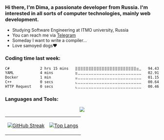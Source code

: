 <h3>Hi there, I'm Dima, a passionate developer from Russia. I'm interested in all sorts of computer technologies, mainly web development.</h3>

* Studying Software Engineering at ITMO university, Russia
* You can reach me via [Telegram](https://t.me/grumbletumbles)
* Someday I want to write a compiler...
* Love samoyed dogs❤️

<h3>Coding time last week:</h3>
<!--START_SECTION:waka-->

```txt
C#              2 hrs 15 mins   ⣿⣿⣿⣿⣿⣿⣿⣿⣿⣿⣿⣿⣿⣿⣿⣿⣿⣿⣿⣿⣿⣿⣿⣶⣀   94.43 %
YAML            4 mins          ⣶⣀⣀⣀⣀⣀⣀⣀⣀⣀⣀⣀⣀⣀⣀⣀⣀⣀⣀⣀⣀⣀⣀⣀⣀   02.91 %
Docker          1 min           ⣤⣀⣀⣀⣀⣀⣀⣀⣀⣀⣀⣀⣀⣀⣀⣀⣀⣀⣀⣀⣀⣀⣀⣀⣀   01.15 %
C++             0 secs          ⣄⣀⣀⣀⣀⣀⣀⣀⣀⣀⣀⣀⣀⣀⣀⣀⣀⣀⣀⣀⣀⣀⣀⣀⣀   00.64 %
HTTP Request    0 secs          ⣄⣀⣀⣀⣀⣀⣀⣀⣀⣀⣀⣀⣀⣀⣀⣀⣀⣀⣀⣀⣀⣀⣀⣀⣀   00.46 %
```

<!--END_SECTION:waka-->

<h3>Languages and Tools:</h3>

<!-- TODO: add  java, angular, mognodb
AND split in multiple paragraphs when the list gets too large
-->
<p align="center">
  <a href="https://skillicons.dev">
    <img src="https://skillicons.dev/icons?i=cs,dotnet,java,go,cpp,py,postgresql,git,docker" />
  </a>
</p>

<table align="center" width="100%" height="100%" >
   <tr>
     <td> 
  
[![GitHub Streak](https://streak-stats.demolab.com/?user=grumbletumbles&theme=radical)](https://git.io/streak-stats) </td>
     <td> [![Top Langs](https://github-readme-stats.vercel.app/api/top-langs/?username=grumbletumbles&theme=radical&layout=compact)](https://github.com/grumbletumbles) </td>
   </tr>
  </table>

